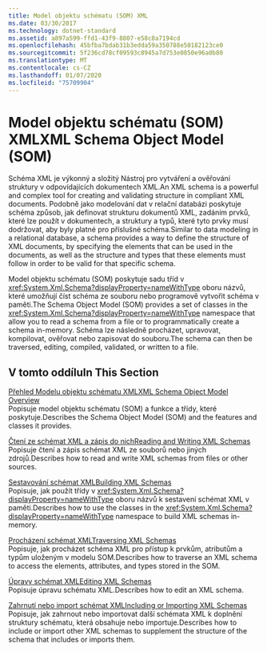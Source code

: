 ```yaml
---
title: Model objektu schématu (SOM) XML
ms.date: 03/30/2017
ms.technology: dotnet-standard
ms.assetid: a897a599-ffd1-43f9-8807-e58c8a7194cd
ms.openlocfilehash: 45bfba7bdab31b3edda59a350788e50182123ce0
ms.sourcegitcommit: 5f236cd78cf09593c8945a7d753e0850e96a0b80
ms.translationtype: MT
ms.contentlocale: cs-CZ
ms.lasthandoff: 01/07/2020
ms.locfileid: "75709904"
---
```

# <a name="xml-schema-object-model-som"></a><span data-ttu-id="d85b8-102">Model objektu schématu (SOM) XML</span><span class="sxs-lookup"><span data-stu-id="d85b8-102">XML Schema Object Model (SOM)</span></span>
<span data-ttu-id="d85b8-103">Schéma XML je výkonný a složitý Nástroj pro vytváření a ověřování struktury v odpovídajících dokumentech XML.</span><span class="sxs-lookup"><span data-stu-id="d85b8-103">An XML schema is a powerful and complex tool for creating and validating structure in compliant XML documents.</span></span> <span data-ttu-id="d85b8-104">Podobně jako modelování dat v relační databázi poskytuje schéma způsob, jak definovat strukturu dokumentů XML, zadáním prvků, které lze použít v dokumentech, a struktury a typů, které tyto prvky musí dodržovat, aby byly platné pro příslušné schéma.</span><span class="sxs-lookup"><span data-stu-id="d85b8-104">Similar to data modeling in a relational database, a schema provides a way to define the structure of XML documents, by specifying the elements that can be used in the documents, as well as the structure and types that these elements must follow in order to be valid for that specific schema.</span></span>  
  
 <span data-ttu-id="d85b8-105">Model objektu schématu (SOM) poskytuje sadu tříd v <xref:System.Xml.Schema?displayProperty=nameWithType> oboru názvů, které umožňují číst schéma ze souboru nebo programově vytvořit schéma v paměti.</span><span class="sxs-lookup"><span data-stu-id="d85b8-105">The Schema Object Model (SOM) provides a set of classes in the <xref:System.Xml.Schema?displayProperty=nameWithType> namespace that allow you to read a schema from a file or to programmatically create a schema in-memory.</span></span> <span data-ttu-id="d85b8-106">Schéma lze následně procházet, upravovat, kompilovat, ověřovat nebo zapisovat do souboru.</span><span class="sxs-lookup"><span data-stu-id="d85b8-106">The schema can then be traversed, editing, compiled, validated, or written to a file.</span></span>  
  
## <a name="in-this-section"></a><span data-ttu-id="d85b8-107">V tomto oddílu</span><span class="sxs-lookup"><span data-stu-id="d85b8-107">In This Section</span></span>  
 [<span data-ttu-id="d85b8-108">Přehled Modelu objektu schématu XML</span><span class="sxs-lookup"><span data-stu-id="d85b8-108">XML Schema Object Model Overview</span></span>](../../../../docs/standard/data/xml/xml-schema-object-model-overview.md)  
 <span data-ttu-id="d85b8-109">Popisuje model objektu schématu (SOM) a funkce a třídy, které poskytuje.</span><span class="sxs-lookup"><span data-stu-id="d85b8-109">Describes the Schema Object Model (SOM) and the features and classes it provides.</span></span>  
  
 [<span data-ttu-id="d85b8-110">Čtení ze schémat XML a zápis do nich</span><span class="sxs-lookup"><span data-stu-id="d85b8-110">Reading and Writing XML Schemas</span></span>](../../../../docs/standard/data/xml/reading-and-writing-xml-schemas.md)  
 <span data-ttu-id="d85b8-111">Popisuje čtení a zápis schémat XML ze souborů nebo jiných zdrojů.</span><span class="sxs-lookup"><span data-stu-id="d85b8-111">Describes how to read and write XML schemas from files or other sources.</span></span>  
  
 [<span data-ttu-id="d85b8-112">Sestavování schémat XML</span><span class="sxs-lookup"><span data-stu-id="d85b8-112">Building XML Schemas</span></span>](../../../../docs/standard/data/xml/building-xml-schemas.md)  
 <span data-ttu-id="d85b8-113">Popisuje, jak použít třídy v <xref:System.Xml.Schema?displayProperty=nameWithType> oboru názvů k sestavení schémat XML v paměti.</span><span class="sxs-lookup"><span data-stu-id="d85b8-113">Describes how to use the classes in the <xref:System.Xml.Schema?displayProperty=nameWithType> namespace to build XML schemas in-memory.</span></span>  
  
 [<span data-ttu-id="d85b8-114">Procházení schémat XML</span><span class="sxs-lookup"><span data-stu-id="d85b8-114">Traversing XML Schemas</span></span>](../../../../docs/standard/data/xml/traversing-xml-schemas.md)  
 <span data-ttu-id="d85b8-115">Popisuje, jak procházet schéma XML pro přístup k prvkům, atributům a typům uloženým v modelu SOM.</span><span class="sxs-lookup"><span data-stu-id="d85b8-115">Describes how to traverse an XML schema to access the elements, attributes, and types stored in the SOM.</span></span>  
  
 [<span data-ttu-id="d85b8-116">Úpravy schémat XML</span><span class="sxs-lookup"><span data-stu-id="d85b8-116">Editing XML Schemas</span></span>](../../../../docs/standard/data/xml/editing-xml-schemas.md)  
 <span data-ttu-id="d85b8-117">Popisuje úpravu schématu XML.</span><span class="sxs-lookup"><span data-stu-id="d85b8-117">Describes how to edit an XML schema.</span></span>  
  
 [<span data-ttu-id="d85b8-118">Zahrnutí nebo import schémat XML</span><span class="sxs-lookup"><span data-stu-id="d85b8-118">Including or Importing XML Schemas</span></span>](../../../../docs/standard/data/xml/including-or-importing-xml-schemas.md)  
 <span data-ttu-id="d85b8-119">Popisuje, jak zahrnout nebo importovat další schémata XML k doplnění struktury schématu, která obsahuje nebo importuje.</span><span class="sxs-lookup"><span data-stu-id="d85b8-119">Describes how to include or import other XML schemas to supplement the structure of the schema that includes or imports them.</span></span>
